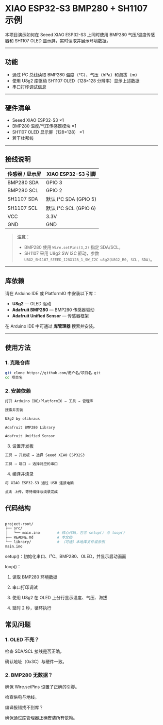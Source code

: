 # XIAO ESP32-S3 BMP280 + SH1107 示例

本项目演示如何在 Seeed XIAO ESP32-S3 上同时使用 BMP280 气压/温度传感器和 SH1107 OLED 显示屏，实时读取并展示环境数据。

---


## 功能

- 通过 I²C 总线读取 BMP280 温度（°C）、气压（hPa）和海拔（m）  
- 使用 U8g2 库驱动 SH1107 OLED（128×128 分辨率）显示上述数据  
- 串口打印调试信息  

---

## 硬件清单

- Seeed XIAO ESP32-S3 ×1  
- BMP280 温度/气压传感器模块 ×1  
- SH1107 OLED 显示屏（128×128） ×1  
- 若干杜邦线  

---

## 接线说明

| 传感器 / 显示屏 | XIAO ESP32-S3 引脚           |
| -------------- | ---------------------------- |
| BMP280 SDA     | GPIO 3                       |
| BMP280 SCL     | GPIO 2                       |
| SH1107 SDA     | 默认 I²C SDA (GPIO 5)        |
| SH1107 SCL     | 默认 I²C SCL (GPIO 6)        |
| VCC            | 3.3V                         |
| GND            | GND                          |

> **注意：**  
> - BMP280 使用 `Wire.setPins(3,2)` 指定 SDA/SCL。  
> - SH1107 采用 U8g2 SW I2C 驱动，参数 `U8G2_SH1107_SEEED_128X128_1_SW_I2C u8g2(U8G2_R0, SCL, SDA)`。

---

## 库依赖

请在 Arduino IDE 或 PlatformIO 中安装以下库：

- **U8g2** — OLED 驱动  
- **Adafruit BMP280** — BMP280 传感器驱动  
- **Adafruit Unified Sensor** — 传感器框架  

在 Arduino IDE 中可通过 **库管理器** 搜索并安装。

---

## 使用方法

### 1. 克隆仓库

```bash
git clone https://github.com/用户名/项目名.git
cd 项目名
```

### 2. 安装依赖
```bash 
打开 Arduino IDE/PlatformIO → 工具 → 管理库

搜索并安装

U8g2 by olikraus

Adafruit BMP280 Library

Adafruit Unified Sensor
```

3. 设置开发板
```bash 
工具 → 开发板 → 选择 Seeed XIAO ESP32S3

工具 → 端口 → 选择对应的串口
```
4. 编译并烧录
```bash
将 XIAO ESP32-S3 通过 USB 连接电脑

点击 上传，等待编译与烧录完成
```

## 代码结构
```bash 

project-root/
├── src/
│   └── main.ino        # 核心代码，包含 setup() 与 loop()
├── README.md           # 本文档
└── library/            # （可选）本地库文件或示例
main.ino
```

setup()：初始化串口、I²C、BMP280、OLED，并显示启动画面

loop()：

  1. 读取 BMP280 环境数据

  2. 串口打印调试

  3. 使用 U8g2 在 OLED 上分行显示温度、气压、海拔

  4. 延时 2 秒，循环执行

## 常见问题
### 1. OLED 不亮？

  检查 SDA/SCL 接线是否正确。

  确认地址（0x3C）与硬件一致。

### 2. BMP280 无数据？

  确保 Wire.setPins 设置了正确的引脚。

  检查供电与地线。

  编译报错找不到库？

  确保通过库管理器正确安装所有依赖。
